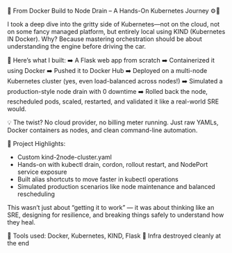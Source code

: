 🚢 From Docker Build to Node Drain – A Hands-On Kubernetes Journey ⚙️🐳

I took a deep dive into the gritty side of Kubernetes—not on the cloud, not on some fancy managed platform, but entirely local using KIND (Kubernetes IN Docker). Why? Because mastering orchestration should be about understanding the engine before driving the car.

🔧 Here’s what I built:
➡️ A Flask web app from scratch
➡️ Containerized it using Docker
➡️ Pushed it to Docker Hub
➡️ Deployed on a multi-node Kubernetes cluster (yes, even load-balanced across nodes!)
➡️ Simulated a production-style node drain with 0 downtime
➡️ Rolled back the node, rescheduled pods, scaled, restarted, and validated it like a real-world SRE would.

💡 The twist? No cloud provider, no billing meter running. Just raw YAMLs, Docker containers as nodes, and clean command-line automation.

📂 Project Highlights:

- Custom kind-2node-cluster.yaml
- Hands-on with kubectl drain, cordon, rollout restart, and NodePort service exposure
- Built alias shortcuts to move faster in kubectl operations
- Simulated production scenarios like node maintenance and balanced rescheduling

This wasn’t just about “getting it to work” — it was about thinking like an SRE, designing for resilience, and breaking things safely to understand how they heal.

🎯 Tools used: Docker, Kubernetes, KIND, Flask
📄 Infra destroyed cleanly at the end
